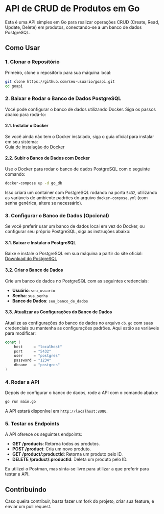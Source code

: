 
# API de CRUD de Produtos em Go

Esta é uma API simples em Go para realizar operações CRUD (Create, Read, Update, Delete) em produtos, conectando-se a um banco de dados PostgreSQL.

## Como Usar

### 1. Clonar o Repositório

Primeiro, clone o repositório para sua máquina local:

```bash
git clone https://github.com/seu-usuario/goapi.git
cd goapi
```

### 2. Baixar e Rodar o Banco de Dados PostgreSQL

Você pode configurar o banco de dados utilizando Docker. Siga os passos abaixo para rodá-lo:

#### 2.1. Instalar o Docker

Se você ainda não tem o Docker instalado, siga o guia oficial para instalar em seu sistema:  
[Guia de instalação do Docker](https://docs.docker.com/get-docker/)

#### 2.2. Subir o Banco de Dados com Docker

Use o Docker para rodar o banco de dados PostgreSQL com o seguinte comando:

```bash
docker-compose up -d go_db
```

Isso criará um container com PostgreSQL rodando na porta `5432`, utilizando as variáveis de ambiente padrões do arquivo `docker-compose.yml` (com senha genérica, altere se necessário).

### 3. Configurar o Banco de Dados (Opcional)

Se você preferir usar um banco de dados local em vez do Docker, ou configurar seu próprio PostgreSQL, siga as instruções abaixo:

#### 3.1. Baixar e Instalar o PostgreSQL

Baixe e instale o PostgreSQL em sua máquina a partir do site oficial:  
[Download do PostgreSQL](https://www.postgresql.org/download/)

#### 3.2. Criar o Banco de Dados

Crie um banco de dados no PostgreSQL com as seguintes credenciais:

- **Usuário**: `seu_usuario`
- **Senha**: `sua_senha`
- **Banco de Dados**: `seu_banco_de_dados`

#### 3.3. Atualizar as Configurações do Banco de Dados

Atualize as configurações do banco de dados no arquivo `db.go` com suas credenciais ou mantenha as configurações padrões. Aqui estão as variáveis para modificar:

```go
const (
    host     = "localhost"
    port     = "5432"
    user     = "postgres"
    password = "1234"
    dbname   = "postgres"
)
```

### 4. Rodar a API

Depois de configurar o banco de dados, rode a API com o comando abaixo:

```bash
go run main.go
```

A API estará disponível em `http://localhost:8080`.

### 5. Testar os Endpoints

A API oferece os seguintes endpoints:

- **GET /products**: Retorna todos os produtos.
- **POST /product**: Cria um novo produto.
- **GET /product/:productId**: Retorna um produto pelo ID.
- **DELETE /product/:productId**: Deleta um produto pelo ID.

Eu utilizei o Postman, mas sinta-se livre para utilizar a que preferir para testar a API.

## Contribuindo

Caso queira contribuir, basta fazer um fork do projeto, criar sua feature, e enviar um pull request.